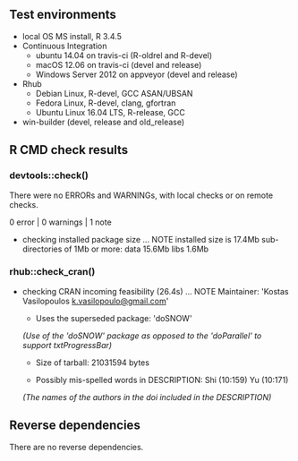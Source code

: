 ## Test environments

* local OS MS install, R 3.4.5
* Continuous Integration
  * ubuntu 14.04 on travis-ci (R-oldrel and R-devel)
  * macOS 12.06 on travis-ci (devel and release)
  * Windows Server 2012 on appveyor (devel and release)
* Rhub
  * Debian Linux, R-devel, GCC ASAN/UBSAN
  * Fedora Linux, R-devel, clang, gfortran
  * Ubuntu Linux 16.04 LTS, R-release, GCC
* win-builder (devel, release and old_release)

## R CMD check results 

### devtools::check()  

There were no ERRORs and WARNINGs, with local checks or on remote checks.

0 error | 0 warnings  | 1 note 

* checking installed package size ... NOTE
    installed size is 17.4Mb
    sub-directories of 1Mb or more:
      data  15.6Mb
      libs   1.6Mb
      
### rhub::check_cran()

* checking CRAN incoming feasibility (26.4s) ... NOTE
Maintainer: 'Kostas Vasilopoulos <k.vasilopoulo@gmail.com>'
   
  - Uses the superseded package: 'doSNOW' 
  
  *(Use of the 'doSNOW' package as opposed to the 'doParallel' to support txtProgressBar)*
   
  - Size of tarball: 21031594 bytes

  - Possibly mis-spelled words in DESCRIPTION:
      Shi (10:159)
      Yu (10:171)
  
  *(The names of the authors in the doi included in the DESCRIPTION)*    
  

## Reverse dependencies

There are no reverse dependencies.



